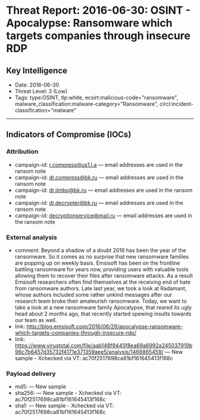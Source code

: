 # Threat Report: 2016-06-30: OSINT - Apocalypse: Ransomware which targets companies through insecure RDP


## Key Intelligence
* Date: 2016-06-30
* Threat Level: 3 (Low)
* Tags: type:OSINT, tlp:white, ecsirt:malicious-code="ransomware", malware_classification:malware-category="Ransomware", circl:incident-classification="malware"

---

## Indicators of Compromise (IOCs)
### Attribution
* campaign-id: r.compress@us1.l.a — email addresses are used in the ransom note
* campaign-id: dr.compress@bk.ru — email addresses are used in the ransom note
* campaign-id: dr.jimbo@bk.ru — email addresses are used in the ransom note
* campaign-id: dr.decrypter@bk.ru — email addresses are used in the ransom note
* campaign-id: decryptionservice@mail.ru — email addresses are used in the ransom note

### External analysis
* comment: Beyond a shadow of a doubt 2016 has been the year of the ransomware. So it comes as no surprise that new ransomware families are popping up on weekly basis. Emsisoft has been on the frontline battling ransomware for years now, providing users with valuable tools allowing them to recover their files after ransomware attacks. As a result Emsisoft researchers often find themselves at the receiving end of hate from ransomware authors. Late last year, we took a look at Radamant, whose authors included some rather unkind messages after our research team broke their amateurish ransomware. Today, we want to take a look at a new ransomware family Apocalypse, that reared its ugly head about 2 months ago, that recently started spewing insults towards our team as well.
* link: http://blog.emsisoft.com/2016/06/29/apocalypse-ransomware-which-targets-companies-through-insecure-rdp/
* link: https://www.virustotal.com/file/aab148f9445f8ea69a6992a245037919b96c7b6457d35732f4171e371359aee5/analysis/1466865459/ — New sample - Xchecked via VT: ac70f2517698ca81bf161645413f168c

### Payload delivery
* md5: <md5> — New sample
* sha256: <sha256> — New sample - Xchecked via VT: ac70f2517698ca81bf161645413f168c
* sha1: <sha1> — New sample - Xchecked via VT: ac70f2517698ca81bf161645413f168c
